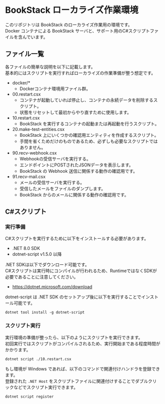 # BookStack ローカライズ作業環境

このリポジトリは BookStack のローカライズ作業用の環境です。  
Docker コンテナによる BookStack サーバと、サポート用のC#スクリプトファイルを含んでいます。  

## ファイル一覧

各ファイルの簡単な説明を以下に記載します。  
基本的にはスクリプトを実行すればローカライズの作業準備が整う想定です。  

- docker/*
    - Dockerコンテナ環境用ファイル群。
- 00.restart.csx
    - コンテナが起動していれば停止し、コンテナの永続データを削除するスクリプト。
    - 状態をリセットして最初からやり直すために使用します。
- 10.restart.csx
    - BookStack を実行するコンテナの起動または再起動を行うスクリプト。
- 20.make-test-entities.csx
    - BookStack 上にいくつかの確認用エンティティを作成するスクリプト。
    - 手間を省くためだけのものであるため、必ずしも必要なスクリプトではありません。
- 90.recv-webhook.csx
    - Webhookの受信サーバを実行する。
    - エンドポイントにPOSTされたJSONデータを表示します。
    - BookStack の Webhook 送信に関係する動作の確認用です。
- 91.recv-mail.csx
    - メールの受信サーバを実行する。
    - 受信したメールをファイルのダンプします。
    - BookStack からのメールに関係する動作の確認用です。

## C#スクリプト

### 実行準備

C#スクリプトを実行するために以下をインストールする必要があります。  
- .NET 8.0 SDK
- dotnet-script v1.5.0 以降

.NET SDKは以下でダウンロード可能です。  
C#スクリプトは実行時にコンパイルが行われるため、RuntimeではなくSDKが必要であることに注意してください。  
- https://dotnet.microsoft.com/download

dotnet-script は .NET SDK のセットアップ後に以下を実行することでインストール可能です。  
```
dotnet tool install -g dotnet-script
```

### スクリプト実行

実行環境の準備が整ったら、以下のようにスクリプトを実行できます。  
初回実行ではスクリプトがコンパイルされるため、実行開始まである程度時間がかかります。  
```
dotnet script ./10.restart.csx
```

もし環境が Windows であれば、以下のコマンドで関連付けハンドラを登録できます。  
登録された `.NET Host` をスクリプトファイルに関連付けすることでダブルクリックなどでスクリプト実行できます。  
```
dotnet script register
```